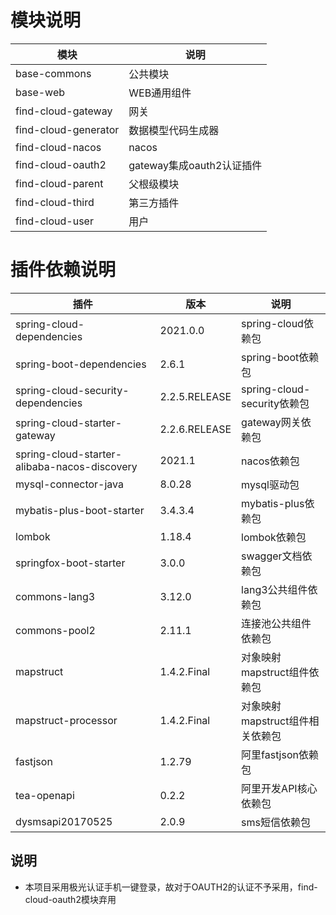 

# 模块说明
| 模块                   | 说明                  |
|----------------------|---------------------|
| base-commons         | 公共模块                |
| base-web             | WEB通用组件             |
| find-cloud-gateway   | 网关                  |
| find-cloud-generator | 数据模型代码生成器           |
| find-cloud-nacos     | nacos               |
| find-cloud-oauth2    | gateway集成oauth2认证插件 |
| find-cloud-parent    | 父根级模块               |
| find-cloud-third     | 第三方插件               |
| find-cloud-user      | 用户                  |

# 插件依赖说明

| 插件                                           | 版本            | 说明                       |
|----------------------------------------------|---------------|--------------------------|
| spring-cloud-dependencies                    | 2021.0.0      | spring-cloud依赖包          |
| spring-boot-dependencies                     | 2.6.1         | spring-boot依赖包           |
| spring-cloud-security-dependencies           | 2.2.5.RELEASE | spring-cloud-security依赖包 |
| spring-cloud-starter-gateway                 | 2.2.6.RELEASE | gateway网关依赖包             |
| spring-cloud-starter-alibaba-nacos-discovery | 2021.1        | nacos依赖包                 |
| mysql-connector-java                         | 8.0.28        | mysql驱动包                 |
| mybatis-plus-boot-starter                    | 3.4.3.4       | mybatis-plus依赖包          |
| lombok                                       | 1.18.4        | lombok依赖包                |
| springfox-boot-starter                       | 3.0.0         | swagger文档依赖包             |
| commons-lang3                                | 3.12.0        | lang3公共组件依赖包             |
| commons-pool2                                | 2.11.1        | 连接池公共组件依赖包               |
| mapstruct                                    | 1.4.2.Final   | 对象映射mapstruct组件依赖包       |
| mapstruct-processor                          | 1.4.2.Final   | 对象映射mapstruct组件相关依赖包     |
| fastjson                                     | 1.2.79        | 阿里fastjson依赖包            |
| tea-openapi                                  | 0.2.2         | 阿里开发API核心依赖包             |
| dysmsapi20170525                             | 2.0.9         | sms短信依赖包                 |


## 说明
 + 本项目采用极光认证手机一键登录，故对于OAUTH2的认证不予采用，find-cloud-oauth2模块弃用
